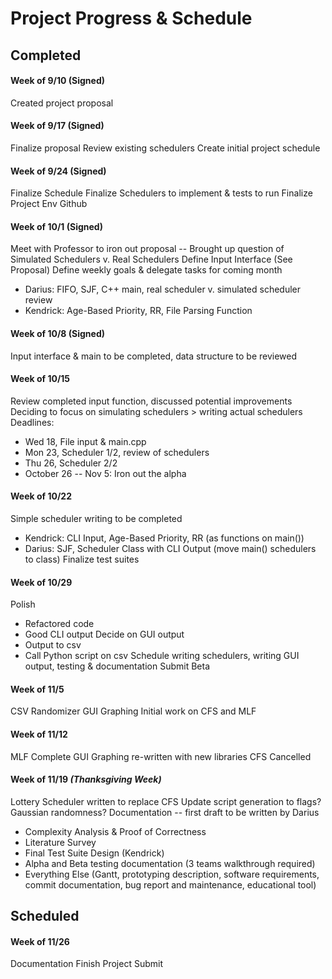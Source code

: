 # Project Progress & Schedule

## Completed
#### Week of 9/10 (Signed)
Created project proposal

#### Week of 9/17 (Signed)
Finalize proposal
Review existing schedulers
Create initial project schedule

#### Week of 9/24 (Signed)
Finalize Schedule
Finalize Schedulers to implement & tests to run
Finalize Project Env 
Github

#### Week of 10/1 (Signed)
Meet with Professor to iron out proposal -- Brought up question of Simulated Schedulers v. Real Schedulers
Define Input Interface (See Proposal)
Define weekly goals & delegate tasks for coming month
* Darius: FIFO, SJF, C++ main, real scheduler v. simulated scheduler review
* Kendrick: Age-Based Priority, RR, File Parsing Function

#### Week of 10/8 (Signed)
Input interface & main to be completed, data structure to be reviewed

#### Week of 10/15
Review completed input function, discussed potential improvements
Deciding to focus on simulating schedulers > writing actual schedulers
Deadlines: 
* Wed 18, File input & main.cpp
* Mon 23, Scheduler 1/2, review of schedulers
* Thu 26, Scheduler 2/2
* October 26 -- Nov 5: Iron out the alpha

#### Week of 10/22
Simple scheduler writing to be completed
* Kendrick: CLI Input, Age-Based Priority, RR (as functions on main())
* Darius: SJF, Scheduler Class with CLI Output (move main() schedulers to class)
Finalize test suites

#### Week of 10/29
Polish
* Refactored code
* Good CLI output
Decide on GUI output
* Output to csv
* Call Python script on csv
Schedule writing schedulers, writing GUI output, testing & documentation
Submit Beta

#### Week of 11/5
CSV Randomizer
GUI Graphing
Initial work on CFS and MLF

#### Week of 11/12
MLF Complete
GUI Graphing re-written with new libraries
CFS Cancelled

#### Week of 11/19 _(Thanksgiving Week)_
Lottery Scheduler written to replace CFS
Update script generation to flags? Gaussian randomness?
Documentation -- first draft to be written by Darius
* Complexity Analysis & Proof of Correctness
* Literature Survey
* Final Test Suite Design (Kendrick)
* Alpha and Beta testing documentation (3 teams walkthrough required)
* Everything Else (Gantt, prototyping description, software requirements, commit documentation, bug report and maintenance, educational tool)


## Scheduled
#### Week of 11/26
Documentation Finish
Project Submit